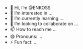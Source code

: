 - 👋 Hi, I’m @ENKOSS
- 👀 I’m interested in ...
- 🌱 I’m currently learning ...
- 💞️ I’m looking to collaborate on ...
- 📫 How to reach me ...
- 😄 Pronouns: ...
- ⚡ Fun fact: ...

<!---
ENKOSS/ENKOSS is a ✨ special ✨ repository because its `README.md` (this file) appears on your GitHub profile.
You can click the Preview link to take a look at your changes.
--->
